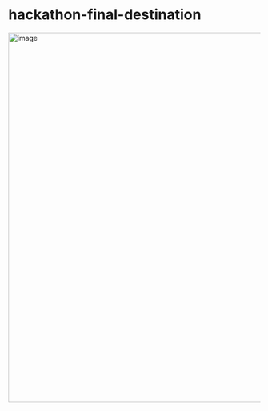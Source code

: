 # hackathon-final-destination
<img width="740" alt="image" src="https://github.com/ChrisBradford2/hackathon-final-destination/assets/59414269/56ecdc6d-49ba-42d7-9613-cc1ca7c363be">
